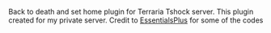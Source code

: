 Back to death and set home plugin for Terraria Tshock server. This plugin created for my private server. Credit to <a href="https://github.com/QuiCM/EssentialsPlus">EssentialsPlus</a> for some of the codes
